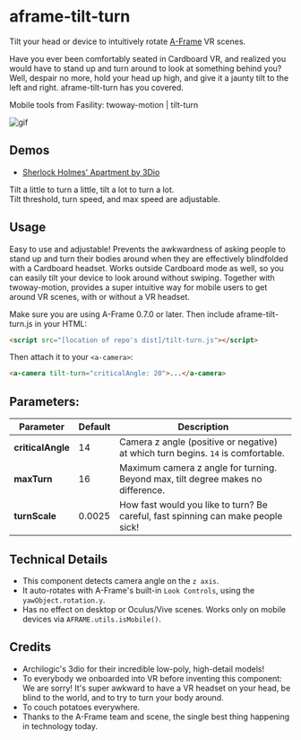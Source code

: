 # aframe-tilt-turn

Tilt your head or device to intuitively rotate [A-Frame](http://aframe.io) VR scenes. 

Have you ever been comfortably seated in Cardboard VR, and realized you would have to stand up and turn around to look at something behind you? Well, despair no more, hold your head up high, and give it a jaunty tilt to the left and right. aframe-tilt-turn has you covered.  

Mobile tools from Fasility: twoway-motion | tilt-turn

![gif](https://fasility.com/components/tilt-turn/demos/sherlock-holmes.gif)

## Demos

- [Sherlock Holmes' Apartment by 3Dio](https://fasility.com/components/tilt-turn/demos/sherlock-holmes.html)

Tilt a little to turn a little, tilt a lot to turn a lot.   
Tilt threshold, turn speed, and max speed are adjustable.  

## Usage 

Easy to use and adjustable! Prevents the awkwardness of asking people to stand up and turn their bodies around when they are effectively blindfolded with a Cardboard headset. Works outside Cardboard mode as well, so you can easily tilt your device to look around without swiping. Together with twoway-motion, provides a super intuitive way for mobile users to get around VR scenes, with or without a VR headset.  

Make sure you are using A-Frame 0.7.0 or later. Then include aframe-tilt-turn.js in your HTML:
```html
<script src="[location of repo's dist]/tilt-turn.js"></script>
```

Then attach it to your `<a-camera>`: 
```html
<a-camera tilt-turn="criticalAngle: 20">...</a-camera>
```


## Parameters:

**Parameter** | **Default** | **Description**
------------ | ------------- | --------------
**criticalAngle** | 14 | Camera z angle (positive or negative) at which turn begins. `14` is comfortable. 
**maxTurn** | 16 | Maximum camera z angle for turning. Beyond max, tilt degree makes no difference.  
**turnScale** | 0.0025 | How fast would you like to turn? Be careful, fast spinning can make people sick! 


## Technical Details

- This component detects camera angle on the `z axis`. 
- It auto-rotates with A-Frame's built-in `Look Controls`, using the `yawObject.rotation.y`.
- Has no effect on desktop or Oculus/Vive scenes. Works only on mobile devices via `AFRAME.utils.isMobile()`. 

## Credits
- Archilogic's 3dio for their incredible low-poly, high-detail models!  
- To everybody we onboarded into VR before inventing this component: We are sorry! It's super awkward to have a VR headset on your head, be blind to the world, and to try to turn your body around. 
- To couch potatoes everywhere.  
- Thanks to the A-Frame team and scene, the single best thing happening in technology today. 
